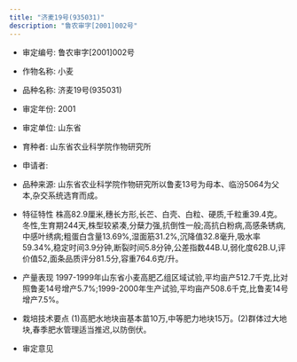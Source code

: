 ```yaml
---
title: "济麦19号(935031)"
description: "鲁农审字[2001]002号"
---
```

* 审定编号:  鲁农审字[2001]002号

*  作物名称:  小麦

*  品种名称:  济麦19号(935031)

*  审定年份:  2001

*  审定单位:  山东省

* 育种者:  山东省农业科学院作物研究所

*  申请者:  

*  品种来源:  山东省农业科学院作物研究所以鲁麦13号为母本、临汾5064为父本,杂交系统选育而成。

*  特征特性
株高82.9厘米,穗长方形,长芒、白壳、白粒、硬质,千粒重39.4克。冬性,生育期244天,株型较紧凑,分蘖力强,抗倒性一般;高抗白粉病,高感条锈病,中感叶绣病;粗蛋白含量13.69%,湿面筋31.2%,沉降值32.8毫升,吸水率59.34%,稳定时间3.9分钟,断裂时间5.8分钟,公差指数44B.U,弱化度62B.U,评价值52,面条品质评分81.5分,容重764.6克/升。

*  产量表现
1997-1999年山东省小麦高肥乙组区域试验,平均亩产512.7千克,比对照鲁麦14号增产5.7%;1999-2000年生产试验,平均亩产508.6千克,比鲁麦14号增产7.5%。

*  栽培技术要点
(1)高肥水地块亩基本苗10万,中等肥力地块15万。(2)群体过大地块,春季肥水管理适当推迟,以防倒伏。

*  审定意见

